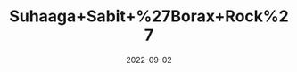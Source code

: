 ---
title: 'Suhaaga+Sabit+%27Borax+Rock%27'
date: '2022-09-02' 
metatag: '' 
inventory: '0' 
draft: false 
# meta description 
shortDescripton: ''
description: 'Stone'
longdescription: ''
featured: True
# product Price
price: '40.0'
# Product Short Description
shortDescription: ''
productID: '48541277-9D2A-ED11-9968-005056B3A416'
type: 'products'
category: 'Stone' 
thumnailproduct: 'https://aminsaddiquidawakhana.eralive.net/images/products/48541277-9D2A-ED11-9968-005056B3A4161.png' 
images:
  - image: 'images/products/48541277-9D2A-ED11-9968-005056B3A4161.png'  
Variants:
---
